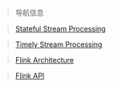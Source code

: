 > 导航信息

> [Stateful Stream Processing](stateful_stream_processing.md)

> [Timely Stream Processing](timely_stream_processing.md)

> [Flink Architecture](flink_architecture.md)

> [Flink API](flink_api.md)